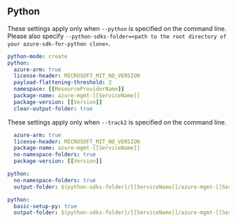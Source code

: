 ## Python

These settings apply only when `--python` is specified on the command line.
Please also specify `--python-sdks-folder=<path to the root directory of your azure-sdk-for-python clone>`.

```yaml $(python)
python-mode: create
python:
  azure-arm: true
  license-header: MICROSOFT_MIT_NO_VERSION
  payload-flattening-threshold: 2
  namespace: [[ResourceProviderName]]
  package-name: azure-mgmt-[[ServiceName]]
  package-version: [[Version]]
  clear-output-folder: true
```

These settings apply only when `--track2` is specified on the command line.

```yaml $(python)
  azure-arm: true
  license-header: MICROSOFT_MIT_NO_VERSION
  package-name: azure-mgmt-[[ServiceName]]
  no-namespace-folders: true
  package-version: [[Version]]
```

```yaml $(python)
python:
  no-namespace-folders: true
  output-folder: $(python-sdks-folder)/[[ServiceName]]/azure-mgmt-[[ServiceName]]
```

```yaml $(python)
python:
  basic-setup-py: true
  output-folder: $(python-sdks-folder)/[[ServiceName]]/azure-mgmt-[[ServiceName]]
```

